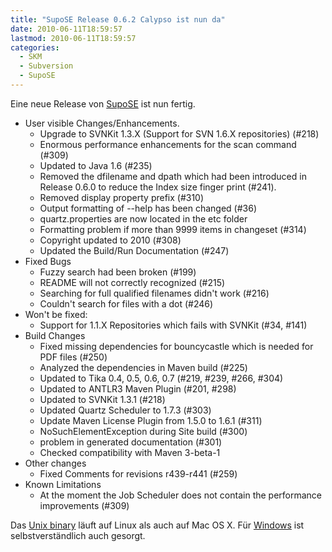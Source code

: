 ```yaml
---
title: "SupoSE Release 0.6.2 Calypso ist nun da"
date: 2010-06-11T18:59:57
lastmod: 2010-06-11T18:59:57
categories:
  - SKM
  - Subversion
  - SupoSE
---
```

Eine neue Release von [SupoSE](http://www.supose.org/wiki/supose) ist nun fertig. 

+ User visible Changes/Enhancements.
    + Upgrade to SVNKit 1.3.X (Support for SVN 1.6.X repositories) (#218)
    + Enormous performance enhancements for the scan command (#309)
    + Updated to Java 1.6 (#235)
    + Removed the dfilename and dpath which had been introduced in Release 0.6.0 to reduce the Index size finger print (#241).
    + Removed display property prefix (#310)
    + Output formatting of --help has been changed (#36)
    + quartz.properties are now located in the etc folder
    + Formatting problem if more than 9999 items in changeset (#314)
    + Copyright updated to 2010 (#308)
    + Updated the Build/Run Documentation (#247)
+ Fixed Bugs
    + Fuzzy search had been broken (#199)
    + README will not correctly recognized (#215)
    + Searching for full qualified filenames didn't work (#216)
    + Couldn't search for files with a dot (#246)
+ Won't be fixed:
    + Support for 1.1.X Repositories which fails with SVNKit (#34, #141)
+ Build Changes
    + Fixed missing dependencies for bouncycastle which is needed for PDF files (#250)
    + Analyzed the dependencies in Maven build (#225)
    + Updated to Tika 0.4, 0.5, 0.6, 0.7 (#219, #239, #266, #304)
    + Updated to ANTLR3 Maven Plugin (#201, #298)
    + Updated to SVNKit 1.3.1 (#218)
    + Updated Quartz Scheduler to 1.7.3 (#303)
    + Update Maven License Plugin from 1.5.0 to 1.6.1 (#311)
    + NoSuchElementException during Site build (#300)
    + problem in generated documentation (#301)
    + Checked compatibility with Maven 3-beta-1
+ Other changes
    + Fixed Comments for revisions r439-r441 (#259)
+ Known Limitations
    + At the moment the Job Scheduler does not contain the performance improvements (#309)

Das [Unix binary](http://www.supose.org/attachments/download/60/supose-0.6.2-bin-unix.tar.gz) läuft auf Linux als auch auf Mac OS X. 
Für [Windows](http://www.supose.org/attachments/download/59/supose-0.6.2-bin.zip) ist selbstverständlich auch gesorgt.
